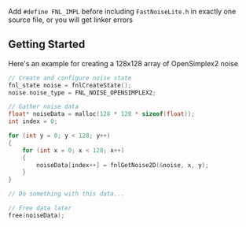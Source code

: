 Add `#define FNL_IMPL` before including `FastNoiseLite.h` in exactly one source file, or you will get linker errors

## Getting Started

Here's an example for creating a 128x128 array of OpenSimplex2 noise

```c
// Create and configure noise state
fnl_state noise = fnlCreateState();
noise.noise_type = FNL_NOISE_OPENSIMPLEX2;

// Gather noise data
float* noiseData = malloc(128 * 128 * sizeof(float));
int index = 0;

for (int y = 0; y < 128; y++)
{
    for (int x = 0; x < 128; x++) 
    {
        noiseData[index++] = fnlGetNoise2D(&noise, x, y);
    }
}

// Do something with this data...

// Free data later
free(noiseData);
```

